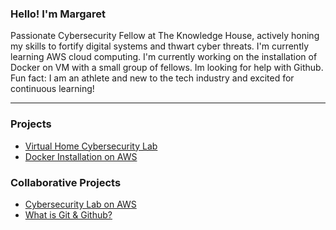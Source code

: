 ### Hello! I'm Margaret

Passionate Cybersecurity Fellow at The Knowledge House, actively honing my skills to fortify digital systems and thwart cyber threats.
I'm currently learning AWS cloud computing. 
I'm currently working on the installation of Docker on VM with a small group of fellows. 
Im looking for help with Github.
Fun fact: I am an athlete and new to the tech industry and excited for continuous learning!

***

### Projects
- [Virtual Home Cybersecurity Lab](https://margaretedwards022-my.sharepoint.com/:w:/g/personal/admin_margaretedwards022_onmicrosoft_com/EW5tPb4MHJRMlarM031M4yEBAvziVP23BAYgW1Sya3FY1Q?e=0yntKz)
- [Docker Installation on AWS](https://github.com/erykahedwards2/erykahedwards2/blob/main/dockerawstechdoc.pdf)

### Collaborative Projects
- [Cybersecurity Lab on AWS](https://github.com/Quatecha/Phase-2-Final-Project_TKH-)
- [What is Git & Github?](https://docs.google.com/document/d/1-GgTHnBkGYlIHQrXS9d9XNCrkRHbqCK8OCcxmQw0BH0/edit)

